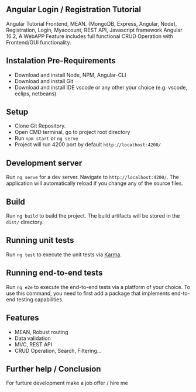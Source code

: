 ## Angular Login / Registration Tutorial

Angular Tutorial Frontend, MEAN. (MongoDB, Express, Angular, Node), Registration, Login, Myaccount, REST API, Javascript framework Angular 16.2, A WebAPP Feature includes full functional CRUD Operation with Frontend/GUI functionality.


## Instalation Pre-Requirements
- Download and install Node, NPM, Angular-CLI
- Download and install Git
- Download and install IDE vscode or any other your choice (e.g. vscode, eclips, netbeans)

## Setup
- Clone Git Repository.
- Open CMD terminal, go to project root directory
- Run `npm start` or `ng serve`
- Project will run 4200 port by default `http://localhost:4200/`


## Development server

Run `ng serve` for a dev server. Navigate to `http://localhost:4200/`. The application will automatically reload if you change any of the source files.

## Build

Run `ng build` to build the project. The build artifacts will be stored in the `dist/` directory.

## Running unit tests

Run `ng test` to execute the unit tests via [Karma](https://karma-runner.github.io).

## Running end-to-end tests

Run `ng e2e` to execute the end-to-end tests via a platform of your choice. To use this command, you need to first add a package that implements end-to-end testing capabilities.


## Features
- MEAN, Robust routing
- Data validation
- MVC, REST API
- CRUD Operation, Search, Filtering...


## Further help / Conclusion
For furture development make a job offer / hire me

